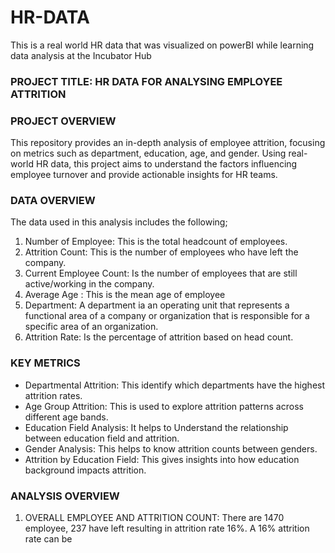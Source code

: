 # HR-DATA
This is a real world HR data that was visualized on powerBI while learning data analysis at the Incubator Hub

### PROJECT TITLE: HR DATA FOR ANALYSING EMPLOYEE ATTRITION

### PROJECT OVERVIEW
This repository provides an in-depth analysis of employee attrition, focusing on metrics such as department, education, age, and gender. Using real-world HR data, this project aims to understand the factors influencing employee turnover and provide actionable insights for HR teams.

### DATA OVERVIEW
The data used in this analysis includes the following;
1. Number of Employee: This is the total headcount of employees.
2. Attrition Count: This is the number of employees who have left the company.
3. Current Employee Count: Is the number of employees that are still active/working in the company.
4. Average Age : This is the mean age of employee
5. Department: A department ia an operating unit that represents a functional area of a company or organization that is responsible for a specific area of an organization.
6. Attrition Rate: Is the percentage of attrition based on head count.

 ### KEY METRICS
 - Departmental Attrition: This identify which departments have the highest attrition rates.
 - Age Group Attrition: This is used to explore attrition patterns across different age bands.
 - Education Field Analysis: It helps to Understand the relationship between education field and attrition.
 - Gender Analysis: This helps to know attrition counts between genders.
 - Attrition by Education Field: This gives insights into how education background impacts attrition.

### ANALYSIS OVERVIEW
1. OVERALL EMPLOYEE AND ATTRITION COUNT: There are 1470 employee, 237 have left resulting in attrition rate 16%. A 16% attrition rate can be 


